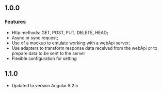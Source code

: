 ## 1.0.0
### Features
- Http methods: GET, POST, PUT, DELETE, HEAD;
- Async or sync request;
- Use of a mockup to emulate working with a webApi server;
- Use adapters to transform response data received from the webApi or to prepare data to be sent to the server
- Flexible configuration for setting
## 1.1.0
- Updated to version Angular 8.2.5
